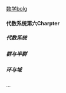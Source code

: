 [数学bolg](https://blog.csdn.net/hpdlzu80100/category_7468916.html)

#### 代数系统第六Charpter

##### 代数系统


##### 群与半群



##### 环与域

...
